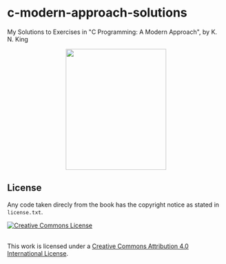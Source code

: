 # c-modern-approach-solutions
 My Solutions to Exercises in "C Programming: A Modern Approach", by  K. N. King

<p align="center">
	<img src="book_cover.jpg" width="233" height="280"/>
</p>


## License

Any code taken direcly from the book has the copyright notice as stated in `license.txt`.

<a rel="license" href="http://creativecommons.org/licenses/by/4.0/">
	<img alt="Creative Commons License" style="border-width:0"
		src="https://i.creativecommons.org/l/by/4.0/88x31.png"/>
</a>

<br />This work is licensed under a <a rel="license" href="http://creativecommons.org/licenses by/4.0/"> 
Creative Commons Attribution 4.0 International License</a>.